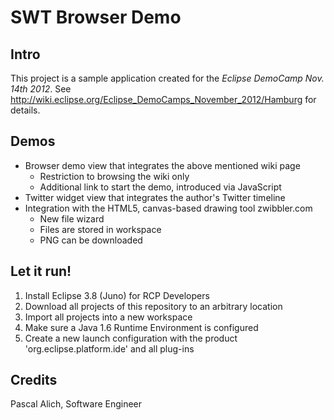 SWT Browser Demo
================
Intro
-----
This project is a sample application created for the *Eclipse DemoCamp Nov. 14th 2012*. 
See http://wiki.eclipse.org/Eclipse_DemoCamps_November_2012/Hamburg for details.

Demos
-----
* Browser demo view that integrates the above mentioned wiki page
  * Restriction to browsing the wiki only
  * Additional link to start the demo, introduced via JavaScript
* Twitter widget view that integrates the author's Twitter timeline
* Integration with the HTML5, canvas-based drawing tool zwibbler.com
  * New file wizard
  * Files are stored in workspace
  * PNG can be downloaded

Let it run!
-----------
1. Install Eclipse 3.8 (Juno) for RCP Developers
1. Download all projects of this repository to an arbitrary location
1. Import all projects into a new workspace
1. Make sure a Java 1.6 Runtime Environment is configured
1. Create a new launch configuration with the product 'org.eclipse.platform.ide' and all plug-ins

Credits
-------
Pascal Alich, Software Engineer